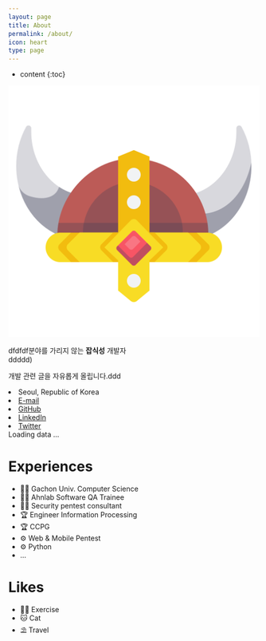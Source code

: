 ```yaml
---
layout: page
title: About
permalink: /about/
icon: heart
type: page
---
```


* content
{:toc}







<div class="about">
  <div class="about-profile">
    <div class="about-profile-image">
      <img src="https://raw.githubusercontent.com/kkogggokk/kkogggokk.github.io/master/_assets/img/_SIG_kkogggokk.png" alt="kkogggokk">
      <!-- <div>&copy;kkogggokk</div> -->
    </div>
</div>

<div class="about-profile-content">
    <!-- <h2><span>수정중</span> KKKKK<span>u</span> GGG</h2> -->
<p>
dfdfdf분야를 가리지 않는 <b>잡식성</b> 개발자 <i class="fas fa-robot fa-fw"></i><br>
<span class="whisper">ddddd<i class="far fa-smile fa-fw"></i>)</span>
</p>
<p>
개발 관련 글을 자유롭게 올립니다.ddd
</p>

<div class="about-profile-content-contacts">
<li>
    <i class="fas fa-map-marker-alt fa-fw"></i>
    <span>Seoul, Republic of Korea</span>
</li>
<li>
    <a href="mailto:{{site.email}}" title="email">
    <i class="fa fa-envelope-o" aria-hidden="true"></i>E-mail</a>
</li>
<li>
    <a href="https://github.com/{{site.github_username}}" title="GitHub"><i class="fa fa-github" aria-hidden="true"></i>GitHub</a>
</li>
<li>
   <a href="https://www.linkedin.com/in/{{site.linkedIn_username}}" title="LinkedIn"><i class="fa fa-linkedin" aria-hidden="true"></i>LinkedIn</a>
</li>
<li>
    <a href="https://twitter.com/{{site.twitter_username}}" title="Twitter"><i class="fa fa-twitter" aria-hidden="true"></i>Twitter</a>
</li>
</div>
</div>
  </div>

<!-- Include the library. -->
<script
  src="https://unpkg.com/github-calendar@latest/dist/github-calendar.min.js"
></script>

<!-- Optionally, include the theme (if you don't want to struggle to write the CSS) -->
<link
   rel="stylesheet"
   href="https://unpkg.com/github-calendar@latest/dist/github-calendar-responsive.css"
/>

<div>
    <!-- Prepare a container for your calendar. -->
    <!-- <div style="text-align: center;"><strong>나의 GitHub Contribution 그래프</strong></div> -->
    <div class="calendar">
        <!-- Loading stuff -->
        Loading data ...
    </div>
</div>

<script>
    GitHubCalendar(".calendar", "kkogggokk", { responsive: true, tooltips: false, global_stats: false}).then(function() {
        // delete the space underneath the module bar which is caused by minheight 
        document.getElementsByClassName('calendar')[0].style.minHeight = "100px";
        // hide more and less legen below the contribution graph
        document.getElementsByClassName('contrib-legend')[0].style.display = "none";
    });
</script>

# Experiences 
  <div class="about-content">
    <div class="about-content-left">
      <!-- <h2><i class="fas fa-hat-wizard fa-fw"></i> Experiences</h2> --> 
      <ul>
        <li>🧑‍🎓 Gachon Univ. Computer Science</li>
        <li>🧑‍💻 Ahnlab Software QA Trainee</li>
        <li>🧑‍💻 Security pentest consultant</li>
        <li>🏆 Engineer Information Processing</li>
        <li>🏆 CCPG</li>
        <li>⚙️ Web & Mobile Pentest</li>
        <li>⚙️ Python</li>
        <li>...</li>
      </ul>
    </div>
  </div>
  
# Likes 
<div class="about-content-right">
    <!-- <h2><i class="far fa-thumbs-up fa-fw"></i> Likes</h2> -->
    <ul>
    <li>🏋️‍♀️ Exercise</li>
    <li>🐱 Cat</li>
    <li>⛱ Travel</li>
    </ul>
</div>
